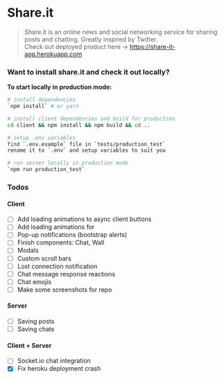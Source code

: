 # Share.it
> Share.it is an online news and social networking service for sharing posts and chatting. Greatly inspired by Twitter.  
> Check out deployed product here -> https://share-it-app.herokuapp.com

### Want to install share.it and check it out locally?  
**To start locally in production mode:**

``` bash
# install dependencies
`npm install` # or yarn

# install client dependencies and build for production
cd client && npm install && npm build && cd ..

# setup .env variables
find `.env.example` file in `tests/production_test`
rename it to `.env` and setup variables to suit you

# run server locally in production mode
`npm run production_test`
```

### Todos
#### Client
- [ ] Add loading animations to async client buttons
- [ ] Add loading animations for 
- [ ] Pop-up notifications (bootstrap alerts)
- [ ] Finish components: Chat, Wall
- [ ] Modals
- [ ] Custom scroll bars
- [ ] Lost connection notification
- [ ] Chat message response reactions
- [ ] Chat emojis
- [ ] Make some screenshots for repo
#### Server
- [ ] Saving posts
- [ ] Saving chats
#### Client + Server
- [ ] Socket.io chat integration
- [x] Fix heroku deployment crash
